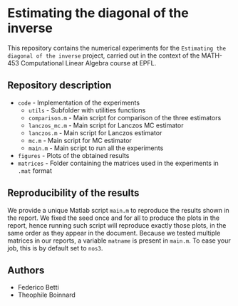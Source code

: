 # Estimating the diagonal of the inverse
 
This repository contains the numerical experiments for the `Estimating the diagonal of the inverse` project, carried out in the context of the MATH-453 Computational Linear Algebra course at EPFL.

## Repository description
- `code` - Implementation of the experiments
  - `utils` - Subfolder with utilities functions
  - `comparison.m` - Main script for comparison of the three estimators
  - `lanczos_mc.m` - Main script for Lanczos MC estimator
  - `lanczos.m` - Main script for Lanczos estimator
  - `mc.m` - Main script for MC estimator
  - `main.m` - Main script to run all the experiments
- `figures` - Plots of the obtained results
- `matrices` - Folder containing the matrices used in the experiments in `.mat` format

## Reproducibility of the results
We provide a unique Matlab script `main.m` to reproduce the results shown in the report. We fixed the seed once and for all to produce the plots in the report, hence running such script will reproduce exactly those plots, in the same order as they appear in the document. Because we tested multiple matrices in our reports, a variable `matname` is present in `main.m`. To ease your job, this is by default set to `nos3`.

## Authors
- Federico Betti
- Theophile Boinnard
